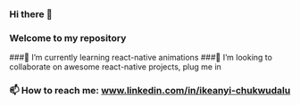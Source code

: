### Hi there 👋
### Welcome to my repository
<!-- ### 🔭 I’m currently working on  -->
###🌱 I’m currently learning react-native animations
###👯 I’m looking to collaborate on awesome react-native projects, plug me in
### 📫 How to reach me: www.linkedin.com/in/ikeanyi-chukwudalu
<!--
**Dalu26/Dalu26** is a ✨ _special_ ✨ repository because its `README.md` (this file) appears on your GitHub profile.

Here are some ideas to get you started:

- 🌱 I’m currently learning react-native animations
- 👯 I’m looking to collaborate on ...
- 🤔 I’m looking for help with ...
- 💬 Ask me about ...
- 📫 How to reach me: www.linkedin.com/in/ikeanyi-chukwudalu...
- 😄 Pronouns: ...
- ⚡ Fun fact: ...
-->
